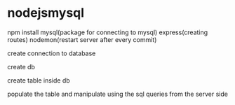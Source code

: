 # nodejsmysql

npm install mysql(package for connecting to mysql) express(creating routes) nodemon(restart server after every commit)

create connection to database

create db

create table inside db

populate the table and manipulate using the sql queries from the server side
